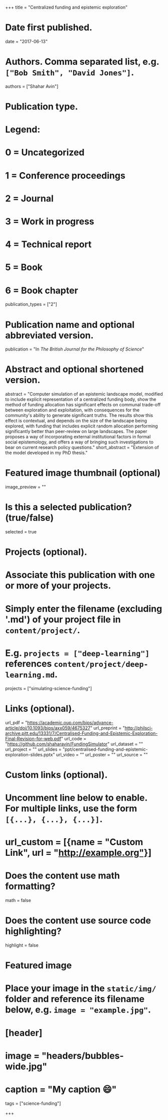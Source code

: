 +++
title = "Centralized funding and epistemic exploration"

# Date first published.
date = "2017-06-13"

# Authors. Comma separated list, e.g. `["Bob Smith", "David Jones"]`.
authors = ["Shahar Avin"]

# Publication type.
# Legend:
# 0 = Uncategorized
# 1 = Conference proceedings
# 2 = Journal
# 3 = Work in progress
# 4 = Technical report
# 5 = Book
# 6 = Book chapter
publication_types = ["2"]

# Publication name and optional abbreviated version.
publication = "In *The British Journal for the Philosophy of Science*"

# Abstract and optional shortened version.
abstract = "Computer simulation of an epistemic landscape model, modified to include explicit representation of a centralized funding body, show the method of funding allocation has significant effects on communal trade-off between exploration and exploitation, with consequences for the community's ability to generate significant truths. The results show this effect is contextual, and depends on the size of the landscape being explored, with funding that includes explicit random allocation performing significantly better than peer-review on large landscapes. The paper proposes a way of incorporating external institutional factors in  formal social epistemology, and offers a way of bringing such investigations to bear on current research policy questions."
short_abstract = "Extension of the model developed in my PhD thesis."

# Featured image thumbnail (optional)
image_preview = ""

# Is this a selected publication? (true/false)
selected = true

# Projects (optional).
#   Associate this publication with one or more of your projects.
#   Simply enter the filename (excluding '.md') of your project file in `content/project/`.
#   E.g. `projects = ["deep-learning"]` references `content/project/deep-learning.md`.
projects = ["simulating-science-funding"]

# Links (optional).
url_pdf = "https://academic.oup.com/bjps/advance-article/doi/10.1093/bjps/axx059/4675327"
url_preprint = "http://philsci-archive.pitt.edu/13331/7/Centralised-Funding-and-Epistemic-Exploration-Final-Revision-for-web.pdf"
url_code = "https://github.com/shaharavin/FundingSimulator"
url_dataset = ""
url_project = ""
url_slides = "ppt/centralised-funding-and-epistemic-exploration-slides.pptx"
url_video = ""
url_poster = ""
url_source = ""

# Custom links (optional).
#   Uncomment line below to enable. For multiple links, use the form `[{...}, {...}, {...}]`.
# url_custom = [{name = "Custom Link", url = "http://example.org"}]

# Does the content use math formatting?
math = false

# Does the content use source code highlighting?
highlight = false

# Featured image
# Place your image in the `static/img/` folder and reference its filename below, e.g. `image = "example.jpg"`.
# [header]
# image = "headers/bubbles-wide.jpg"
# caption = "My caption 😄"

tags = ["science-funding"]

+++

